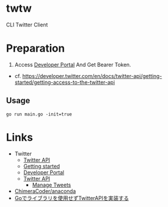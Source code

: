 # twtw
CLI Twitter Client

# Preparation
1. Access [Developer Portal](https://developer.twitter.com/en/portal/projects-and-apps) And Get Bearer Token.
  * cf. https://developer.twitter.com/en/docs/twitter-api/getting-started/getting-access-to-the-twitter-api 

## Usage
```
go run main.go -init=true
```

# Links
* Twitter
  * [Twitter API](https://developer.twitter.com/en/docs/twitter-api)
  * [Getting started](https://developer.twitter.com/en/docs/twitter-api/getting-started/getting-access-to-the-twitter-api)
  * [Developer Portal](https://developer.twitter.com/en/portal/projects-and-apps)
  * [Twitter API](https://developer.twitter.com/en/docs/twitter-api)
    * [Manage Tweets](https://developer.twitter.com/en/docs/twitter-api/tweets/manage-tweets/introduction)
* [ChimeraCoder/anaconda](https://github.com/ChimeraCoder/anaconda)
* [Goでライブラリを使用せずTwitterAPIを実装する](https://qiita.com/ppco/items/8bf22a7bde9be13c22f1)